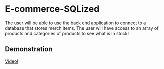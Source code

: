 # E-commerce-SQLized
The user will be able to use the back end application to connect to a database that stores merch items. The user will have access to an array of products and categories of products to see what is in stock!

## Demonstration
[Video!](https://watch.screencastify.com/v/wmD60B7Z5Blv9WYW3qAb)